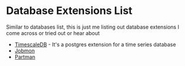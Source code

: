 # Database Extensions List

Similar to databases list, this is just me listing out database extensions I come across or tried out or hear about

- [TimescaleDB](https://www.timescale.com) - It's a postgres extension for a time series database
- [Jobmon](https://github.com/omniti-labs/pg_jobmon)
- [Partman](https://github.com/pgpartman/pg_partman)
